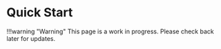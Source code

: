 # Quick Start

!!!warning "Warning"
    This page is a work in progress. Please check back later for updates.
